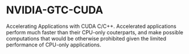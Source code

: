 # NVIDIA-GTC-CUDA
Accelerating Applications with CUDA C/C++. Accelerated applications perform much faster than their CPU-only couterparts, and make possible computations that would be otherwise prohibited given the limited performance of CPU-only applications.
